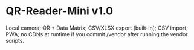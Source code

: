 # QR-Reader-Mini v1.0

Local camera; QR + Data Matrix; CSV/XLSX export (built-in); CSV import; PWA; no CDNs at runtime if you commit /vendor after running the vendor scripts.

